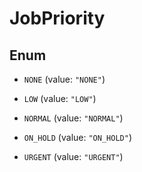 

# JobPriority

## Enum


* `NONE` (value: `"NONE"`)

* `LOW` (value: `"LOW"`)

* `NORMAL` (value: `"NORMAL"`)

* `ON_HOLD` (value: `"ON_HOLD"`)

* `URGENT` (value: `"URGENT"`)



